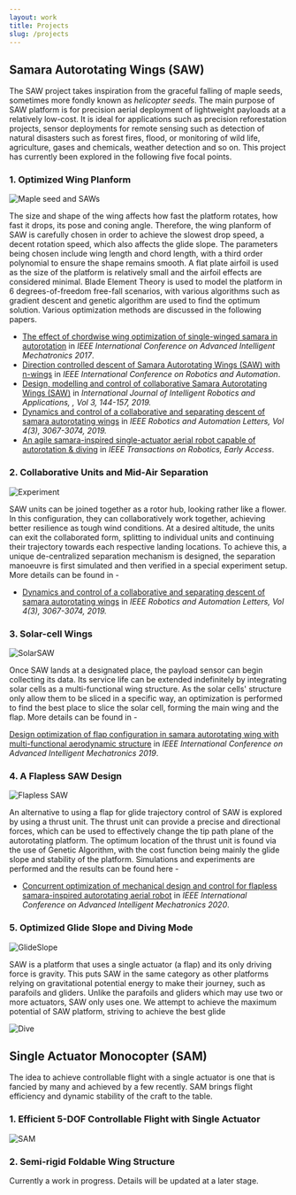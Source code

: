```yaml
---
layout: work
title: Projects
slug: /projects
---
```

## Samara Autorotating Wings (SAW)

The SAW project takes inspiration from the graceful falling of maple seeds, sometimes more fondly known as _helicopter seeds_. The main purpose of SAW platform is for precision aerial deployment of lightweight payloads at a relatively low-cost. It is ideal for applications such as precision reforestation projects, sensor deployments for remote sensing such as detection of natural disasters such as forest fires, flood, or monitoring of wild life, agriculture, gases and chemicals, weather detection and so on. This project has currently been explored in the following five focal points.

### 1. Optimized Wing Planform

![Maple seed and SAWs](https://www.dropbox.com/s/lzkwshrs600lvqu/Cover.jpg?raw=1)

The size and shape of the wing affects how fast the platform rotates, how fast it drops, its pose and coning angle. Therefore, the wing planform of SAW is carefully chosen in order to achieve the slowest drop speed, a decent rotation speed, which also affects the glide slope. The parameters being chosen include wing length and chord length, with a third order polynomial to ensure the shape remains smooth. A flat plate airfoil is used as the size of the platform is relatively small and the airfoil effects are considered minimal. Blade Element Theory is used to model the platform in 6 degrees-of-freedom free-fall scenarios, with various algorithms such as gradient descent and genetic algorithm are used to find the optimum solution. Various optimization methods are discussed in the following papers.

 - [The effect of chordwise wing optimization of single-winged samara in autorotation](https://doi.org/10.1109/AIM.2017.8014118) in _IEEE International Conference on Advanced Intelligent Mechatronics 2017_.
 - [Direction controlled descent of Samara Autorotating Wings (SAW) with n-wings](https://doi.org/10.1109/ICRA.2018.8463145) in _IEEE International Conference on Robotics and Automation_.
 - [Design, modelling and control of collaborative Samara Autorotating Wings (SAW)](https://doi.org/10.1007/s41315-019-00091-6) in _International Journal of Intelligent Robotics and Applications, , Vol 3, 144-157, 2019._
 - [Dynamics and control of a collaborative and separating descent of samara autorotating wings](https://doi.org/10.1109/LRA.2019.2924837) in _IEEE Robotics and Automation Letters, Vol 4(3), 3067-3074, 2019._
 - [An agile samara-inspired single-actuator aerial robot capable of autorotation & diving](https://doi.org/10.1109/TRO.2021.3091275) in _IEEE Transactions on Robotics, Early Access_.

### 2. Collaborative Units and Mid-Air Separation

![Experiment](https://www.dropbox.com/s/ff0ps2mojtno1a7/Experiment.jpg?raw=1)

SAW units can be joined together as a rotor hub, looking rather like a flower. In this configuration, they can collaboratively work together, achieving better resilience as tough wind conditions. At a desired altitude, the units can exit the collaborated form, splitting to individual units and continuing their trajectory towards each respective landing locations. To achieve this, a unique de-centralized separation mechanism is designed, the separation manoeuvre is first simulated and then verified in a special experiment setup. More details can be found in -

 - [Dynamics and control of a collaborative and separating descent of samara autorotating wings](https://doi.org/10.1109/LRA.2019.2924837) in _IEEE Robotics and Automation Letters, Vol 4(3), 3067-3074, 2019._

### 3. Solar-cell Wings

![SolarSAW](https://www.dropbox.com/s/1gh7we69kz39be1/SolarSAW.JPG?raw=1)

Once SAW lands at a designated place, the payload sensor can begin collecting its data. Its service life can be extended indefinitely by integrating solar cells as a multi-functional wing structure. As the solar cells' structure only allow them to be sliced in a specific way, an optimization is performed to find the best place to slice the solar cell, forming the main wing and the flap. More details can be found in -

[Design optimization of flap configuration in samara autorotating wing with multi-functional aerodynamic structure](https://doi.org/10.1109/AIM.2019.8868777) in _IEEE International Conference on Advanced Intelligent Mechatronics 2019_.

### 4. A Flapless SAW Design

![Flapless SAW](https://www.dropbox.com/s/96inldjmmmpsrzg/Flapless%20SAW.png?raw=1)

An alternative to using a flap for glide trajectory control of SAW is explored by using a thrust unit. The thrust unit can provide a precise and directional forces, which can be used to effectively change the tip path plane of the autorotating platform. The optimum location of the thrust unit is found via the use of Genetic Algorithm, with the cost function being mainly the glide slope and stability of the platform. Simulations and experiments are performed and the results can be found here -

- [Concurrent optimization of mechanical design and control for flapless samara-inspired autorotating aerial robot](https://doi.org/10.1109/AIM43001.2020.9158860) in _IEEE International Conference on Advanced Intelligent Mechatronics 2020_.

### 5. Optimized Glide Slope and Diving Mode

![GlideSlope](https://www.dropbox.com/s/0rph0w03cdo3wlp/GlideSlope.png?raw=1)

SAW is a platform that uses a single actuator (a flap) and its only driving force is gravity. This puts SAW in the same category as other platforms relying on gravitational potential energy to make their journey, such as parafoils and gliders. Unlike the parafoils and gliders which may use two or more actuators, SAW only uses one. We attempt to achieve the maximum potential of SAW platform, striving to achieve the best glide 

![Dive](https://www.dropbox.com/s/m9ni5xbp1cunr7o/Dive.png?raw=1)



## Single Actuator Monocopter (SAM)

The idea to achieve controllable flight with a single actuator is one that is fancied by many and achieved by a few recently. SAM brings flight efficiency and dynamic stability of the craft to the table.

### 1. Efficient 5-DOF Controllable Flight with Single Actuator

![SAM](https://www.dropbox.com/s/ye4fb12epe6fn4o/ExperiSAM.png?raw=1)

### 2. Semi-rigid Foldable Wing Structure

Currently a work in progress. Details will be updated at a later stage.
<!--stackedit_data:
eyJoaXN0b3J5IjpbMjA5NTgxMDk4LC00OTM3MzY0MzcsLTE1Mj
IxNjEyMjcsMTExMjU4MDU4OCwtMTM3MjE5OTg3MiwtMTIyNzY1
MzY1NSwxNzIxNDA1MjMyLDEyNTQzOTk1MDksLTEyNDIyODAwMD
csMjc5MDY3OTE5XX0=
-->